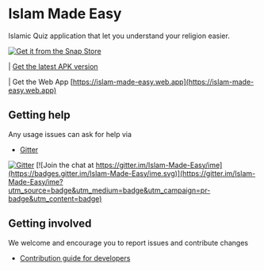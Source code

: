 # Islam Made Easy

Islamic Quiz application that let you understand your religion easier.



[![Get it from the Snap Store](https://snapcraft.io/static/images/badges/en/snap-store-white.svg)](https://snapcraft.io/islam-made-easy)


| [Get the latest APK version](https://github.com/Islam-Made-Easy/Islam-Made-Easy/releases)


| Get the Web App [https://islam-made-easy.web.app](https://islam-made-easy.web.app)

## Getting help

Any usage issues can ask for help via

* [Gitter](https://gitter.im/orgs/Islam-Made-Easy/rooms)

[![Gitter](https://badges.gitter.im/Islam-Made-Easy/community.svg)](https://gitter.im/Islam-Made-Easy/community?utm_source=badge&utm_medium=badge&utm_campaign=pr-badge) [![Join the chat at https://gitter.im/Islam-Made-Easy/ime](https://badges.gitter.im/Islam-Made-Easy/ime.svg)](https://gitter.im/Islam-Made-Easy/ime?utm_source=badge&utm_medium=badge&utm_campaign=pr-badge&utm_content=badge)


## Getting involved

We welcome and encourage you to report issues and contribute changes

* [Contribution guide for developers](https://github.com/Islam-Made-Easy/developer-center/wiki)
